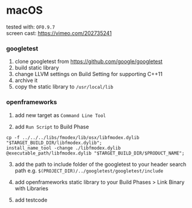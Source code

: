 

# macOS
tested with: `OF0.9.7`  
screen cast: https://vimeo.com/202735241

### googletest
1. clone googletest from https://github.com/google/googletest
2. build static library
3. change LLVM settings on Build Setting for supporting C++11 
4. archive it
5. copy the static library to `/usr/local/lib`


### openframeworks
1. add new target as `Command Line Tool`

2. add `Run Script` to Build Phase  

```
cp -f ../../../libs/fmodex/lib/osx/libfmodex.dylib "$TARGET_BUILD_DIR/libfmodex.dylib";
install_name_tool -change ./libfmodex.dylib @executable_path/libfmodex.dylib "$TARGET_BUILD_DIR/$PRODUCT_NAME"; 
```

3. add the path to include folder of the googletest to your header search path e.g. `$(PROJECT_DIR)/../googletest/googletest/include`

4. add openframeworks static library to your Build Phases > Link Binary with Libraries

5. add testcode
